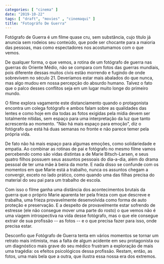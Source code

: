 ```yaml
---
categories: [ "cinema" ]
date: "2019-10-22"
tags: [ "draft", "movies" , "cinemaqui" ]
title: "Fotográfo De Guerra"
---
```

Fotógrafo de Guerra é um filme quase cru, sem substância, cujo titulo
já anuncia sem rodeios seu conteúdo, que pode ser chocante para a
maioria das pessoas, mas como espectadores nos acostumamos com o que
vemos.

De qualquer forma, o que vemos, a rotina de um fotógrafo de guerra nas
guerras do Oriente Médio, não se compara com fotos das guerras mundiais,
pois diferente dessas muitos civis estão morrendo e fugindo de onde
sobrevivem no século 21. Deveríamos estar mais abalados do que nunca,
mas algo mudou em nossa percepção do absurdo humano. Talvez o fato que
o palco desses conflitos seja em um lugar muito longe do primeiro mundo.

O filme explora vagamente este distanciamento quando o protagonista
encontra um colega fotógrafo e ambos falam sobre as qualidades das
lentes e como hoje em dia todas as fotos exigidas pela mídia devem ser
totalmente nítidas, sem espaço para uma interpretação da luz que
tanto acrescenta ao momento. "Não há mais espaço para emoção",
diz o fotógrafo que está há duas semanas no fronte e não parece
temer pela própria vida.

De fato não há mais espaço para algumas emoções, como solidariedade
e empatia. Ao combinar as rotinas de pai e fotógrafo no mesmo filme
vamos percebendo como são vidas distintas a de Marie Bitsch-Larsen, e
seus quatro filhos possuem seus assuntos pessoais do dia-a-dia, além do
drama pessoal de ter uma mãe à beira da morte. E nada disso se confunde
com os momentos em que Marie está a trabalho, nunca os assuntos chegam
a convergir, exceto no lado prático, como quando uma das filhas precisa
do material do seu pai para um trabalho de escola.

Com isso o filme ganha uma distância dos acontecimentos brutais da guerra
que o próprio Marie aparenta ter pela frieza com que descreve e trabalha,
uma frieza provavelmente desenvolvida como forma de auto proteção e
preservação. E a despeito de provavelmente estar sofrendo de estresse
(ele não consegue mover uma parte do rosto) o que vemos não é uma
viagem introspectiva na vida desse fotógrafo, mas o que ele consegue
extrair de sua profissão -- as fotos -- e o que precisa fazer para isso,
onde precisa estar.

Desconfio que Fotógrafo de Guerra tenta em vários momentos se tornar um
retrato mais intimista, mas a falta de algum acidente em seu protagonista
ou um diagnóstico mais grave do seu médico frustram a exploração de
mais uma tragédia: os efeitos psicológicos dessa profissão. Restam,
então, as fotos, uma mais bela que a outra, que ilustra essa nossa era
dos extremos.
